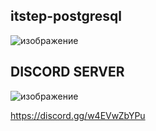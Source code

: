 ## itstep-postgresql
![изображение](https://github.com/bahrom312/itstep-postgresql/assets/37113525/0120f199-ec0a-4a64-a4ec-cbfd8e812bee)



## DISCORD SERVER
![изображение](https://github.com/bahrom312/itstep-postgresql/assets/37113525/484d9fdb-eda8-4689-8645-716bb7da9306)

https://discord.gg/w4EVwZbYPu
